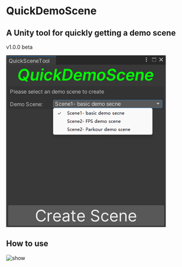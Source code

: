 # QuickDemoScene

## A  Unity tool for quickly getting a demo scene

v1.0.0 beta

![image-20230115150950812](doc/image-20230115150950812.png)

## How to use

![show](doc/show.gif)